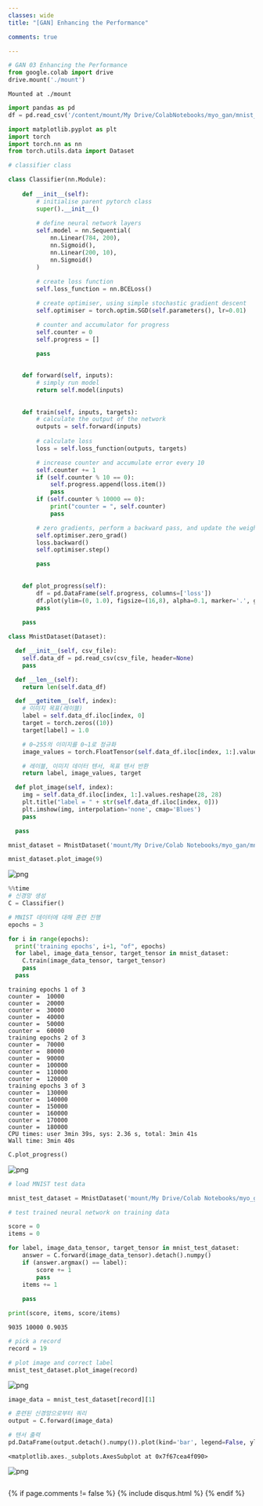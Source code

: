```yaml
---
classes: wide
title: "[GAN] Enhancing the Performance"

comments: true

---
```


```python
# GAN 03 Enhancing the Performance
from google.colab import drive
drive.mount('./mount')
```

    Mounted at ./mount



```python
import pandas as pd
df = pd.read_csv('/content/mount/My Drive/ColabNotebooks/myo_gan/mnist_data/mnist_train.csv', header=None)
```


```python
import matplotlib.pyplot as plt
import torch
import torch.nn as nn
from torch.utils.data import Dataset
```


```python
# classifier class

class Classifier(nn.Module):
    
    def __init__(self):
        # initialise parent pytorch class
        super().__init__()
        
        # define neural network layers
        self.model = nn.Sequential(
            nn.Linear(784, 200),
            nn.Sigmoid(),
            nn.Linear(200, 10),
            nn.Sigmoid()
        )
        
        # create loss function
        self.loss_function = nn.BCELoss()

        # create optimiser, using simple stochastic gradient descent
        self.optimiser = torch.optim.SGD(self.parameters(), lr=0.01)

        # counter and accumulator for progress
        self.counter = 0
        self.progress = []

        pass
    
    
    def forward(self, inputs):
        # simply run model
        return self.model(inputs)
    
    
    def train(self, inputs, targets):
        # calculate the output of the network
        outputs = self.forward(inputs)
        
        # calculate loss
        loss = self.loss_function(outputs, targets)

        # increase counter and accumulate error every 10
        self.counter += 1
        if (self.counter % 10 == 0):
            self.progress.append(loss.item())
            pass
        if (self.counter % 10000 == 0):
            print("counter = ", self.counter)
            pass

        # zero gradients, perform a backward pass, and update the weights
        self.optimiser.zero_grad()
        loss.backward()
        self.optimiser.step()

        pass
    
    
    def plot_progress(self):
        df = pd.DataFrame(self.progress, columns=['loss'])
        df.plot(ylim=(0, 1.0), figsize=(16,8), alpha=0.1, marker='.', grid=True, yticks=(0, 0.25, 0.5))
        pass
    
    pass
```


```python
class MnistDataset(Dataset):

  def __init__(self, csv_file):
    self.data_df = pd.read_csv(csv_file, header=None)
    pass

  def __len__(self):
    return len(self.data_df)

  def __getitem__(self, index):
    # 이미지 목표(레이블)
    label = self.data_df.iloc[index, 0]
    target = torch.zeros((10))
    target[label] = 1.0

    # 0~255의 이미지를 0~1로 정규화
    image_values = torch.FloatTensor(self.data_df.iloc[index, 1:].values)

    # 레이블, 이미지 데이터 텐서, 목표 텐서 반환
    return label, image_values, target

  def plot_image(self, index):
    img = self.data_df.iloc[index, 1:].values.reshape(28, 28)
    plt.title("label = " + str(self.data_df.iloc[index, 0]))
    plt.imshow(img, interpolation='none', cmap='Blues')
    pass

  pass

```


```python
mnist_dataset = MnistDataset('mount/My Drive/Colab Notebooks/myo_gan/mnist_data/mnist_train.csv')
```


```python
mnist_dataset.plot_image(9)
```


![png](../assets/images/03_Enhancing_the_Performance_files/03_Enhancing_the_Performance_6_0.png)



```python
%%time
# 신경망 생성
C = Classifier()

# MNIST 데이터에 대해 훈련 진행
epochs = 3

for i in range(epochs):
  print('training epochs', i+1, "of", epochs)
  for label, image_data_tensor, target_tensor in mnist_dataset:
    C.train(image_data_tensor, target_tensor)
    pass
  pass

```

    training epochs 1 of 3
    counter =  10000
    counter =  20000
    counter =  30000
    counter =  40000
    counter =  50000
    counter =  60000
    training epochs 2 of 3
    counter =  70000
    counter =  80000
    counter =  90000
    counter =  100000
    counter =  110000
    counter =  120000
    training epochs 3 of 3
    counter =  130000
    counter =  140000
    counter =  150000
    counter =  160000
    counter =  170000
    counter =  180000
    CPU times: user 3min 39s, sys: 2.36 s, total: 3min 41s
    Wall time: 3min 40s



```python
C.plot_progress()
```


![png](../assets/images/03_Enhancing_the_Performance_files/03_Enhancing_the_Performance_8_0.png)



```python
# load MNIST test data

mnist_test_dataset = MnistDataset('mount/My Drive/Colab Notebooks/myo_gan/mnist_data/mnist_test.csv')
```


```python
# test trained neural network on training data

score = 0
items = 0

for label, image_data_tensor, target_tensor in mnist_test_dataset:
    answer = C.forward(image_data_tensor).detach().numpy()
    if (answer.argmax() == label):
        score += 1
        pass
    items += 1
    
    pass

print(score, items, score/items)
```

    9035 10000 0.9035



```python
# pick a record
record = 19

# plot image and correct label
mnist_test_dataset.plot_image(record)
```


![png](../assets/images/03_Enhancing_the_Performance_files/03_Enhancing_the_Performance_11_0.png)



```python
image_data = mnist_test_dataset[record][1]

# 훈련된 신경망으로부터 쿼리
output = C.forward(image_data)

# 텐서 출력
pd.DataFrame(output.detach().numpy()).plot(kind='bar', legend=False, ylim=(0,1))
```




    <matplotlib.axes._subplots.AxesSubplot at 0x7f67cea4f090>




![png](../assets/images/03_Enhancing_the_Performance_files/03_Enhancing_the_Performance_12_1.png)



```python

```

{% if page.comments != false %}
{% include disqus.html %}
{% endif %}
